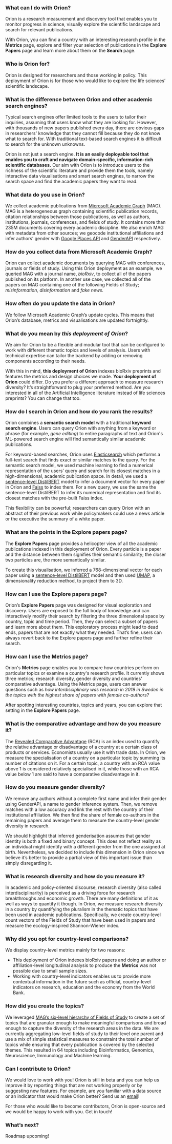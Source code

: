### What can I do with Orion?

Orion is a research measurement and discovery tool that enables you to monitor progress in science, visually explore the scientific landscape and search for relevant publications.

With Orion, you can find a country with an interesting research profile in the **Metrics** page, explore and filter your selection of publications in the **Explore Papers** page and learn more about them on the **Search** page.

### Who is Orion for?

Orion is designed for researchers and those working in policy. This deployment of Orion is for those who would like to explore the life sciences’ scientific landscape.

### What is the difference between Orion and other academic search engines?

Typical search engines offer limited tools to the users to tailor their inquiries, assuming that users know what they are looking for. However, with thousands of new papers published every day, there are obvious gaps in researchers' knowledge that they cannot fill because they do not know what to search for. With traditional text-based search engines it is difficult to search for the unknown unknowns.

Orion is not just a search engine. **It is an easily deployable tool that enables you to craft and navigate domain-specific, information-rich scientific databases.** Our aim with Orion is to introduce users to the richness of the scientific literature and provide them the tools, namely interactive data visualisations and smart search engines, to narrow the search space and find the academic papers they want to read.

### What data do you use in Orion?

We collect academic publications from [Microsoft Academic Graph](https://www.microsoft.com/en-us/research/project/academic-knowledge/) (MAG). MAG is a heterogeneous graph containing scientific publication records, citation relationships between those publications, as well as authors, institutions, journals, conferences, and fields of study. It contains more than 235M documents covering every academic discipline. We also enrich MAG with metadata from other sources; we geocode institutional affiliations and infer authors’ gender with [Google Places API](https://developers.google.com/places/web-service/details) and [GenderAPI](https://gender-api.com/) respectively.

### How do you collect data from Microsoft Academic Graph?

Orion can collect academic documents by querying MAG with conferences, journals or fields of study. Using this Orion deployment as an example, we queried MAG with a journal name, _bioRxiv_, to collect all of the papers published on its platform. In another use case, we collected all of the papers on MAG containing one of the following Fields of Study; _misinformation, disinformation_ and _fake news._

### How often do you update the data in Orion?

We follow Microsoft Academic Graph’s update cycles. This means that Orion’s database, metrics and visualisations are updated fortnightly.

<!-- ### How many papers are in Orion?

This deployment of Orion indexes bioRxiv which currently amounts to 79,984 papers. -->

### What do you mean by _this deployment of Orion_?

We aim for Orion to be a flexible and modular tool that can be configured to work with different thematic topics and levels of analysis. Users with technical expertise can tailor the backend by adding or removing components according to their needs.

With this in mind, **this deployment of Orion** indexes bioRxiv preprints and features the metrics and design choices we made. **Your deployment of Orion** could differ. Do you prefer a different approach to measure research diversity? It’s straightforward to plug your preferred method. Are you interested in all of the Artificial Intelligence literature instead of life sciences preprints? You can change that too.

### How do I search in Orion and how do you rank the results?

Orion combines a **semantic search model** with a traditional **keyword search engine**. Users can query Orion with anything from a keyword or phrase (for example, _gene editing_) to entire paragraphs of text and Orion's ML-powered search engine will find semantically similar academic publications.

For keyword-based searches, Orion uses [Elasticsearch](https://www.elastic.co/elasticsearch/) which performs a full-text search that finds exact or similar matches to the query. For the semantic search model, we used machine learning to find a numerical representation of the users’ query and search for its closest matches in a high-dimensional, academic publication space. In detail, we used a [sentence-level DistilBERT](https://github.com/UKPLab/sentence-transformers) model to infer a document vector for every paper in Orion and [Faiss](https://github.com/facebookresearch/faiss) to index them. For a new query, we use the same the sentence-level DistilBERT to infer its numerical representation and find its closest matches with the pre-built Faiss index.

This flexibility can be powerful; researchers can query Orion with an abstract of their previous work while policymakers could use a news article or the executive the summary of a white paper.

### What are the points in the Explore papers page?

The **Explore Papers** page provides a helicopter view of all the academic publications indexed in this deployment of Orion. Every particle is a paper and the distance between them signifies their semantic similarity; the closer two particles are, the more semantically similar.

To create this visualisation, we inferred a 768-dimensional vector for each paper using a [sentence-level DistilBERT](https://github.com/UKPLab/sentence-transformers) model and then used [UMAP](https://umap-learn.readthedocs.io/en/latest/), a dimensionality reduction method, to project them to 3D.

### How can I use the Explore papers page?

Orion’s **Explore Papers** page was designed for visual exploration and discovery. Users are exposed to the full body of knowledge and can interactively modify their search by filtering the three dimensional space by country, topic and time period. Then, they can select a subset of papers and learn more about them. This exploratory process might lead to dead ends, papers that are not exactly what they needed. That’s fine, users can always revert back to the Explore papers page and further refine their search.

### How can I use the Metrics page?

Orion's **Metrics** page enables you to compare how countries perform on particular topics or examine a country's research profile. It currently shows three metrics; research diversity, gender diversity and countries' comparative advantage. Using the Metrics page, users can answer questions such as _how interdisciplinary was research in 2019 in Sweden in the topics with the highest share of papers with female co-authors?_

After spotting interesting countries, topics and years, you can explore that setting in the **Explore Papers** page.

### What is the comparative advantage and how do you measure it?

The [Revealed Comparative Advantage](https://en.wikipedia.org/wiki/Revealed_comparative_advantage) (RCA) is an index used to quantify the relative advantage or disadvantage of a country at a certain class of products or services. Economists usually use it with trade data. In Orion, we measure the specialisation of a country on a particular topic by summing its number of citations on it. For a certain topic, a country with an RCA value above 1 is considered relatively specialised in it, while those with an RCA value below 1 are said to have a comparative disadvantage in it.

### How do you measure gender diversity?

We remove any authors without a complete first name and infer their gender using GenderAPI, a name to gender inference system. Then, we remove matches with a low accuracy and link the rest with the country of their institutional affiliation. We then find the share of female co-authors in the remaining papers and average them to measure the country-level gender diversity in research.

We should highlight that inferred genderisation assumes that gender identity is both a fixed and binary concept. This does not reflect reality as an individual might identify with a different gender from the one assigned at birth. Nevertheless, we decided to include this dimension in Orion since we believe it’s better to provide a partial view of this important issue than simply disregarding it.

### What is research diversity and how do you measure it?

In academic and policy-oriented discourse, research diversity (also called interdisciplinarity) is perceived as a driving force for research breakthroughs and economic growth. There are many definitions of it as well as ways to quantify it though. In Orion, we measure research diversity in a country by quantifying the pluralism in the thematic topics that have been used in academic publications. Specifically, we create country-level count vectors of the Fields of Study that have been used in papers and measure the ecology-inspired Shannon-Wiener index.

### Why did you opt for country-level comparisons?

We display country-level metrics mainly for two reasons:

- This deployment of Orion indexes bioRxiv papers and doing an author or affiliation-level longitudinal analysis to produce the **Metrics** was not possible due to small sample sizes.
- Working with country-level indicators enables us to provide more contextual information in the future such as official, country-level indicators on research, education and the economy from the World Bank.

### How did you create the topics?

We leveraged [MAG’s six-level hierarchy of Fields of Study](http://export.arxiv.org/pdf/1805.12216) to create a set of topics that are granular enough to make meaningful comparisons and broad enough to capture the diversity of the research areas in the data. We are currently aggregating low-level fields of study to their level one parent and use a mix of simple statistical measures to constraint the total number of topics while ensuring that every publication is covered by the selected themes. This resulted in 64 topics including Bioinformatics, Genomics, Neuroscience, Immunology and Machine learning.

### Can I contribute to Orion?

We would love to work with you! Orion is still in beta and you can help us improve it by reporting things that are not working properly or by suggesting new features. For example, are you familiar with a data source or an indicator that would make Orion better? Send us an [email](mailto:kostas@mozillafoundation.org)!

For those who would like to become contributors, Orion is open-source and we would be happy to work with you. Get in touch!

### What’s next?

Roadmap upcoming!

